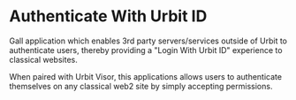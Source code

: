# Authenticate With Urbit ID
Gall application which enables 3rd party servers/services outside of Urbit to authenticate users, thereby providing a "Login With Urbit ID" experience to classical websites.

When paired with Urbit Visor, this applications allows users to authenticate themselves on any classical web2 site by simply accepting permissions.
